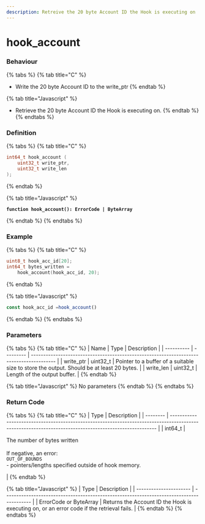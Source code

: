 ```yaml
---
description: Retreive the 20 byte Account ID the Hook is executing on
---
```


# hook\_account

### Behaviour

{% tabs %}
{% tab title="C" %}
* Write the 20 byte Account ID to the write\_ptr
{% endtab %}

{% tab title="Javascript" %}
* Retrieve the 20 byte Account ID the Hook is executing on.
{% endtab %}
{% endtabs %}

### Definition

{% tabs %}
{% tab title="C" %}
```c
int64_t hook_account (
    uint32_t write_ptr,
    uint32_t write_len
);
```
{% endtab %}

{% tab title="Javascript" %}
<pre class="language-javascript"><code class="lang-javascript"><strong>function hook_account(): ErrorCode | ByteArray
</strong></code></pre>
{% endtab %}
{% endtabs %}



### Example

{% tabs %}
{% tab title="C" %}
```c
uint8_t hook_acc_id[20];
int64_t bytes_written = 
    hook_account(hook_acc_id, 20);
```


{% endtab %}

{% tab title="Javascript" %}
```javascript
const hook_acc_id =hook_account()
```
{% endtab %}
{% endtabs %}



### Parameters

{% tabs %}
{% tab title="C" %}
| Name       | Type      | Description                                                                              |
| ---------- | --------- | ---------------------------------------------------------------------------------------- |
| write\_ptr | uint32\_t | Pointer to a buffer of a suitable size to store the output. Should be at least 20 bytes. |
| write\_len | uint32\_t | Length of the output buffer.                                                             |
{% endtab %}

{% tab title="Javascript" %}
No parameters
{% endtab %}
{% endtabs %}



### Return Code

{% tabs %}
{% tab title="C" %}
| Type     | Description                                                                                                                                            |
| -------- | ------------------------------------------------------------------------------------------------------------------------------------------------------ |
| int64\_t | <p>The number of bytes written<br><br>If negative, an error:<br><code>OUT_OF_BOUNDS</code><br>- pointers/lengths specified outside of hook memory.</p> |
{% endtab %}

{% tab title="Javascript" %}
| Type                   | Description                                                                               |
| ---------------------- | ----------------------------------------------------------------------------------------- |
| ErrorCode or ByteArray | Returns the Account ID the Hook is executing on, or an error code if the retrieval fails. |
{% endtab %}
{% endtabs %}

